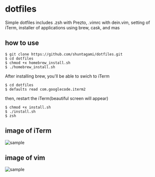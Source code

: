 # dotfiles
Simple dotfiles includes
.zsh with Prezto, 
.vimrc with dein.vim,
setting of iTerm,
installer of applications using brew, cask, and mas

## how to use

```
$ git clone https://github.com/shuntagami/dotfiles.git
$ cd dotfiles
$ chmod +x homebrew_install.sh 
$ ./homebrew_install.sh
```

After installing brew, you'll be able to swich to iTerm<br>
```
$ cd dotfiles
$ defaults read com.googlecode.iterm2
```

then, restart the iTerm(beautiful screen will appear)

```
$ chmod +x install.sh
$ ./install.sh
$ zsh
```

## image of iTerm
![sample](https://user-images.githubusercontent.com/69618840/103264511-44306b00-49ee-11eb-8e5e-4398c46d2993.png)

## image of vim
![sample](https://user-images.githubusercontent.com/69618840/103264659-b1dc9700-49ee-11eb-916d-b03e954798d8.png)
